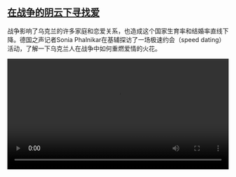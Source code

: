 <!--1727866025000-->
[在战争的阴云下寻找爱](https://www.dw.com/zh/%E5%9C%A8%E6%88%98%E4%BA%89%E7%9A%84%E9%98%B4%E4%BA%91%E4%B8%8B%E5%AF%BB%E6%89%BE%E7%88%B1/a-70323807)
------

<p>战争影响了乌克兰的许多家庭和恋爱关系，也造成这个国家生育率和结婚率直线下降。德国之声记者Sonia Phalnikar在基辅探访了一场极速约会（speed dating）活动，了解一下乌克兰人在战争中如何重燃爱情的火花。</small></p><video src="https://tvdownloaddw-a.akamaihd.net/Events/mp4/vdt_zh/2024/bchi240925_dating-wide_01icw_AVC_1280x720.mp4" controls style="width:100%"></video>
